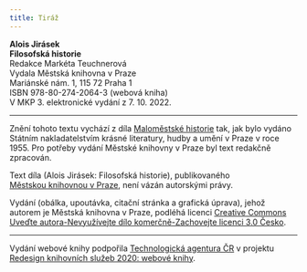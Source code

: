 ```yaml
---
title: Tiráž
---
```


**Alois Jirásek    
Filosofská historie**  
Redakce Markéta Teuchnerová  
Vydala Městská knihovna v Praze  
Mariánské nám. 1, 115 72 Praha 1  
ISBN 978-80-274-2064-3 (webová kniha)  
V MKP 3. elektronické vydání z 7. 10. 2022.

***

Znění tohoto textu vychází z díla [Maloměstské historie](https://aleph.nkp.cz/F/?func=direct&doc_number=000718874&local_base=CNB) tak, jak bylo vydáno Státním nakladatelstvím krásné literatury, hudby a umění v Praze v roce 1955. Pro potřeby vydání Městské knihovny v Praze byl text redakčně zpracován.

Text díla (Alois Jirásek: Filosofská historie), publikovaného [Městskou knihovnou v Praze](https://www.mlp.cz/cz/), není vázán autorskými právy.

Vydání (obálka, upoutávka, citační stránka a grafická úprava), jehož autorem je Městská knihovna v Praze, podléhá licenci [Creative Commons Uveďte autora-Nevyužívejte dílo komerčně-Zachovejte licenci 3.0 Česko](https://creativecommons.org/licenses/by-nc-sa/3.0/cz/).


***

Vydání webové knihy podpořila [Technologická agentura ČR](https://www.tacr.cz/) v projektu [Redesign knihovních služeb 2020: webové knihy](https://starfos.tacr.cz/cs/project/TL04000391).